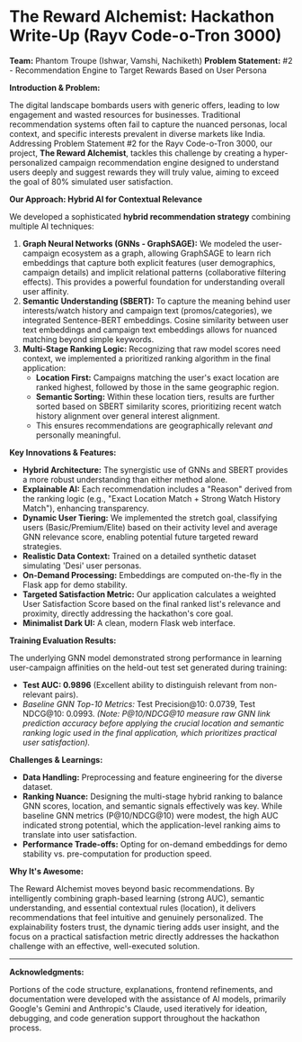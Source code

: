 # The Reward Alchemist: Hackathon Write-Up (Rayv Code-o-Tron 3000)

**Team:** Phantom Troupe (Ishwar, Vamshi, Nachiketh)
**Problem Statement:** #2 - Recommendation Engine to Target Rewards Based on User Persona

**Introduction & Problem:**

The digital landscape bombards users with generic offers, leading to low engagement and wasted resources for businesses. Traditional recommendation systems often fail to capture the nuanced personas, local context, and specific interests prevalent in diverse markets like India. Addressing Problem Statement #2 for the Rayv Code-o-Tron 3000, our project, **The Reward Alchemist**, tackles this challenge by creating a hyper-personalized campaign recommendation engine designed to understand users deeply and suggest rewards they will truly value, aiming to exceed the goal of 80% simulated user satisfaction.

**Our Approach: Hybrid AI for Contextual Relevance**

We developed a sophisticated **hybrid recommendation strategy** combining multiple AI techniques:

1.  **Graph Neural Networks (GNNs - GraphSAGE):** We modeled the user-campaign ecosystem as a graph, allowing GraphSAGE to learn rich embeddings that capture both explicit features (user demographics, campaign details) and implicit relational patterns (collaborative filtering effects). This provides a powerful foundation for understanding overall user affinity.
2.  **Semantic Understanding (SBERT):** To capture the meaning behind user interests/watch history and campaign text (promos/categories), we integrated Sentence-BERT embeddings. Cosine similarity between user text embeddings and campaign text embeddings allows for nuanced matching beyond simple keywords.
3.  **Multi-Stage Ranking Logic:** Recognizing that raw model scores need context, we implemented a prioritized ranking algorithm in the final application:
    *   **Location First:** Campaigns matching the user's exact location are ranked highest, followed by those in the same geographic region.
    *   **Semantic Sorting:** Within these location tiers, results are further sorted based on SBERT similarity scores, prioritizing recent watch history alignment over general interest alignment.
    *   This ensures recommendations are geographically relevant *and* personally meaningful.

**Key Innovations & Features:**

*   **Hybrid Architecture:** The synergistic use of GNNs and SBERT provides a more robust understanding than either method alone.
*   **Explainable AI:** Each recommendation includes a "Reason" derived from the ranking logic (e.g., "Exact Location Match + Strong Watch History Match"), enhancing transparency.
*   **Dynamic User Tiering:** We implemented the stretch goal, classifying users (Basic/Premium/Elite) based on their activity level and average GNN relevance score, enabling potential future targeted reward strategies.
*   **Realistic Data Context:** Trained on a detailed synthetic dataset simulating 'Desi' user personas.
*   **On-Demand Processing:** Embeddings are computed on-the-fly in the Flask app for demo stability.
*   **Targeted Satisfaction Metric:** Our application calculates a weighted User Satisfaction Score based on the final ranked list's relevance and proximity, directly addressing the hackathon's core goal.
*   **Minimalist Dark UI:** A clean, modern Flask web interface.

**Training Evaluation Results:**

The underlying GNN model demonstrated strong performance in learning user-campaign affinities on the held-out test set generated during training:
*   **Test AUC: 0.9896** (Excellent ability to distinguish relevant from non-relevant pairs).
*   *Baseline GNN Top-10 Metrics:* Test Precision@10: 0.0739, Test NDCG@10: 0.0993.
*(Note: P@10/NDCG@10 measure raw GNN link prediction accuracy *before* applying the crucial location and semantic ranking logic used in the final application, which prioritizes practical user satisfaction).*

**Challenges & Learnings:**

*   **Data Handling:** Preprocessing and feature engineering for the diverse dataset.
*   **Ranking Nuance:** Designing the multi-stage hybrid ranking to balance GNN scores, location, and semantic signals effectively was key. While baseline GNN metrics (P@10/NDCG@10) were modest, the high AUC indicated strong potential, which the application-level ranking aims to translate into user satisfaction.
*   **Performance Trade-offs:** Opting for on-demand embeddings for demo stability vs. pre-computation for production speed.

**Why It's Awesome:**

The Reward Alchemist moves beyond basic recommendations. By intelligently combining graph-based learning (strong AUC), semantic understanding, and essential contextual rules (location), it delivers recommendations that feel intuitive and genuinely personalized. The explainability fosters trust, the dynamic tiering adds user insight, and the focus on a practical satisfaction metric directly addresses the hackathon challenge with an effective, well-executed solution.

---

**Acknowledgments:**

Portions of the code structure, explanations, frontend refinements, and documentation were developed with the assistance of AI models, primarily Google's Gemini and Anthropic's Claude, used iteratively for ideation, debugging, and code generation support throughout the hackathon process.

